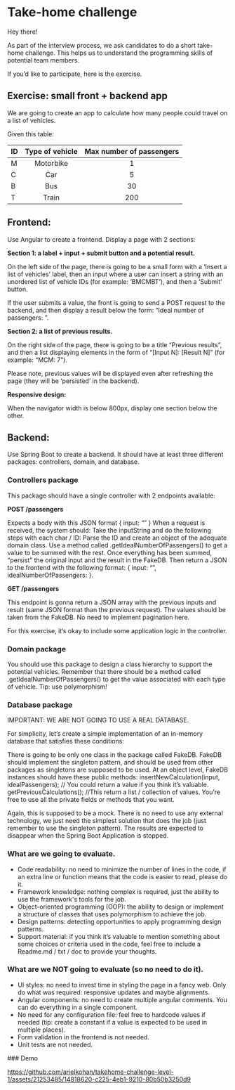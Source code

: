 # Take-home challenge

Hey there!

As part of the interview process, we ask candidates to do a short take-home challenge. This helps us to understand the programming skills of potential team members.

If you’d like to participate, here is the exercise.

## Exercise: small front + backend app
We are going to create an app to calculate how many people could travel on a list of vehicles.

Given this table:

| ID  | Type of vehicle | Max number of passengers  |
|-----|:---------------:|:-------------------------:|
| M   |    Motorbike    |             1             |
| C   |       Car       |             5             |
| B   |       Bus       |            30             |
| T   |      Train      |            200            |


## Frontend:

Use Angular to create a frontend. Display a page with 2 sections:

**Section 1: a label + input + submit button and a potential result.**

On the left side of the page, there is going to be a small form with a ‘Insert a list of vehicles’ label, then an input where a user can insert a string with an unordered list of vehicle IDs (for example: ‘BMCMBT’), and then a ‘Submit’ button.

If the user submits a value, the front is going to send a POST request to the backend, and then display a result below the form: “Ideal number of passengers: <result>”.

**Section 2: a list of previous results.**

On the right side of the page, there is going to be a title “Previous results”, and then a list displaying elements in the form of “[Input N]: [Result N]” (for example: “MCM: 7”).

Please note, previous values will be displayed even after refreshing the page (they will be ‘persisted’ in the backend).

**Responsive design:**

When the navigator width is below 800px, display one section below the other.

## Backend:

Use Spring Boot to create a backend. It should have at least three different packages: controllers, domain, and database.

### Controllers package

This package should have a single controller with 2 endpoints available:


**POST /passengers**

Expects a body with this JSON format { input: “<inputString>” }
When a request is received, the system should:
Take the inputString and do the following steps with each char / ID:
Parse the ID and create an object of the adequate domain class.
Use a method called .getIdealNumberOfPassengers() to get a value to be summed with the rest.
Once everything has been summed, “persist” the original input and the result in the FakeDB.
Then return a JSON to the frontend with the following format: { input: “<inputString>”, idealNumberOfPassengers: <output number>}.

**GET /passengers**

This endpoint is gonna return a JSON array with the previous inputs and result (same JSON format than the previous request). The values should be taken from the FakeDB.
No need to implement pagination here.

For this exercise, it’s okay to include some application logic in the controller.

### Domain package
You should use this package to design a class hierarchy to support the potential vehicles. Remember that there should be a method called .getIdealNumberOfPassengers() to get the value associated with each type of vehicle. Tip: use polymorphism!

### Database package

IMPORTANT: WE ARE NOT GOING TO USE A REAL DATABASE.

For simplicity, let’s create a simple implementation of an in-memory database that satisfies these conditions:


There is going to be only one class in the package called FakeDB.
FakeDB should implement the singleton pattern, and should be used from other packages as singletons are supposed to be used.
At an object level, FakeDB instances should have these public methods:
insertNewCalculation(input, idealPassengers); // You could return a value if you think it’s valuable.
getPreviousCalculations(); //This return a list / collection of values.
You’re free to use all the private fields or methods that you want.

Again, this is supposed to be a mock. There is no need to use any external technology, we just need the simplest solution that does the job (just remember to use the singleton pattern). The results are expected to disappear when the Spring Boot Application is stopped.

### What are we going to evaluate.

- Code readability: no need to minimize the number of lines in the code, if an extra line or function means that the code is easier to read, please do it.
- Framework knowledge: nothing complex is required, just the ability to use the framework's tools for the job.
- Object-oriented programming (OOP): the ability to design or implement a structure of classes that uses polymorphism to achieve the job.
- Design patterns: detecting opportunities to apply programming design patterns.
- Support material: if you think it’s valuable to mention something about some choices or criteria used in the code, feel free to include a Readme.md / txt / doc to provide your thoughts.

### What are we NOT going to evaluate (so no need to do it).

- UI styles: no need to invest time in styling the page in a fancy web. Only do what was required: responsive updates and maybe alignments.
- Angular components: no need to create multiple angular comments. You can do everything in a single component.
- No need for any configuration file: feel free to hardcode values if needed (tip: create a constant if a value is expected to be used in multiple places).
- Form validation in the frontend is not needed.
- Unit tests are not needed.


### Demo



https://github.com/arielkohan/takehome-challenge-level-1/assets/21253485/14818620-c225-4eb1-9210-80b50b3250d9

